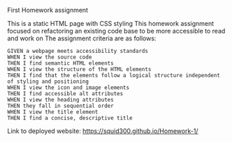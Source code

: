 First Homework assignment

This is a static HTML page with CSS styling
This homework assignment focused on refactoring an existing code base to be more accessible to read and work on
The assignment criteria are as follows:
```
GIVEN a webpage meets accessibility standards
WHEN I view the source code
THEN I find semantic HTML elements
WHEN I view the structure of the HTML elements
THEN I find that the elements follow a logical structure independent of styling and positioning
WHEN I view the icon and image elements
THEN I find accessible alt attributes
WHEN I view the heading attributes
THEN they fall in sequential order
WHEN I view the title element
THEN I find a concise, descriptive title
```

Link to deployed website: https://squid300.github.io/Homework-1/